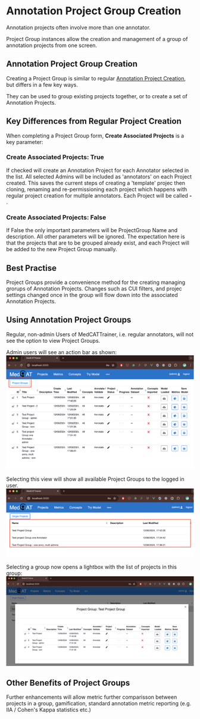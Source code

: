
# Annotation Project Group Creation
Annotation projects often involve more than one annotator.

Project Group instances allow the creation and management of a group of annotation projects from one screen.

## Annotation Project Group Creation

Creating a Project Group is similar to regular [Annotation Project Creation](project_admin.md), but differs in a few 
key ways. 

They can be used to group existing projects together, or to create a set of Annotation Projects.

## Key Differences from Regular Project Creation

When completing a Project Group form, **Create Associated Projects** is a key parameter:

### Create Associated Projects: True
If checked will create an Annotation Project for each Annotator selected in the list. All selected Admins will be included as 'annotators' on each Project created. This saves 
the current steps of creating a 'template' projec then cloning, renaming and re-permissioning each project which happens with
regular project creation for multiple annotators. Each Project will be called **<Project Group Name> - <Annotator Name>**.


### Create Associated Projects: False
If False the only important parameters will be ProjectGroup Name and description. All other parameters will be ignored. The expectation here is 
that the projects that are to be grouped already exist, and each Project will be added to the new Project Group manually.

## Best Practise
Project Groups provide a convenience method for the creating managing grorups of Annotation Projects. Changes such as CUI filters, and projec settings changed once
in the group will flow down into the associated Annotation Projects.



## Using Annotation Project Groups
Regular, non-admin Users of MedCATTrainer, i.e. regular annotators, will not see the option to view Project Groups. 

Admin users will see an action bar as shown:
![Project Groups Available](_static/img/project-groups-view-available.png)

Selecting this view will show all available Project Groups to the logged in user.
![Project Groups view](_static/img/project-groups-view.png)

Selecting a group now opens a lightbox with the list of projects in this group:
![Project Group Contents](_static/img/projects-in-group.png)


## Other Benefits of Project Groups

Further enhancements will allow metric further comparisson between projects in a group, gamification, standard annotation metric reporting (e.g. IIA / Cohen's Kappa statistics etc.)

